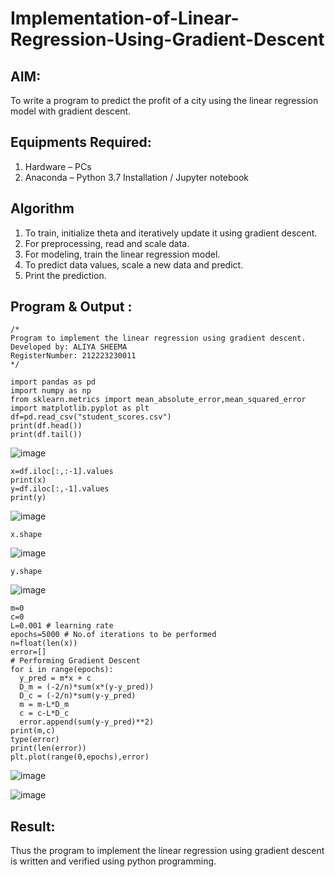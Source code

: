 # Implementation-of-Linear-Regression-Using-Gradient-Descent

## AIM:
To write a program to predict the profit of a city using the linear regression model with gradient descent.

## Equipments Required:
1. Hardware – PCs
2. Anaconda – Python 3.7 Installation / Jupyter notebook

## Algorithm
1. To train, initialize theta and iteratively update it using gradient descent.
2. For preprocessing, read and scale data.
3. For modeling, train the linear regression model.
4. To predict data values, scale a new data and predict.
5. Print the prediction.

## Program & Output :
```
/*
Program to implement the linear regression using gradient descent.
Developed by: ALIYA SHEEMA
RegisterNumber: 212223230011
*/
```
```
import pandas as pd
import numpy as np
from sklearn.metrics import mean_absolute_error,mean_squared_error
import matplotlib.pyplot as plt
df=pd.read_csv("student_scores.csv")
print(df.head())
print(df.tail())
```
![image](https://github.com/user-attachments/assets/33cb1929-40d1-4a1a-92f3-28348d3f59be)

```
x=df.iloc[:,:-1].values
print(x)
y=df.iloc[:,-1].values
print(y)
```

![image](https://github.com/user-attachments/assets/65fb4793-6b81-4413-beac-ee11b85e9ea6)

```
x.shape
```

![image](https://github.com/user-attachments/assets/9eec4581-ecfb-4328-bd23-987d78398e97)

```
y.shape
```

![image](https://github.com/user-attachments/assets/e8729171-45ab-479e-aaa9-f9c970a61b52)

```
m=0
c=0
L=0.001 # learning rate
epochs=5000 # No.of iterations to be performed
n=float(len(x))
error=[]
# Performing Gradient Descent
for i in range(epochs):
  y_pred = m*x + c
  D_m = (-2/n)*sum(x*(y-y_pred))
  D_c = (-2/n)*sum(y-y_pred)
  m = m-L*D_m
  c = c-L*D_c
  error.append(sum(y-y_pred)**2)
print(m,c)
type(error)
print(len(error))
plt.plot(range(0,epochs),error)
```

![image](https://github.com/user-attachments/assets/00684343-9a68-45c8-b260-122f1e4c7ab5)

![image](https://github.com/user-attachments/assets/31fef9b3-9cd1-4a47-8422-4c3a837d02e7)

## Result:
Thus the program to implement the linear regression using gradient descent is written and verified using python programming.
